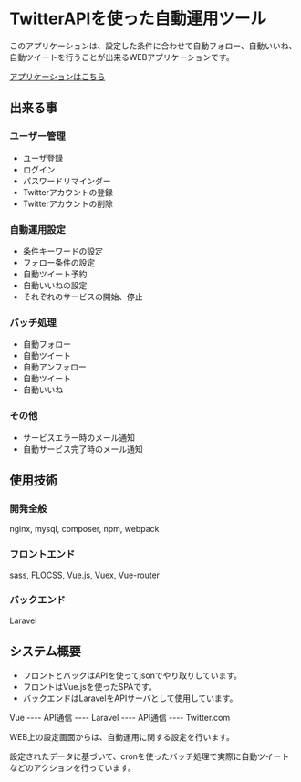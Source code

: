 # TwitterAPIを使った自動運用ツール


このアプリケーションは、設定した条件に合わせて自動フォロー、自動いいね、自動ツイートを行うことが出来るWEBアプリケーションです。

[アプリケーションはこちら](https://shikapro.xsrv.jp/kamitter/public/)

## 出来る事

### ユーザー管理
- ユーザ登録
- ログイン
- パスワードリマインダー
- Twitterアカウントの登録
- Twitterアカウントの削除

### 自動運用設定
- 条件キーワードの設定
- フォロー条件の設定
- 自動ツイート予約
- 自動いいねの設定
- それぞれのサービスの開始、停止

### バッチ処理
- 自動フォロー
- 自動ツイート
- 自動アンフォロー
- 自動ツイート
- 自動いいね

### その他
- サービスエラー時のメール通知
- 自動サービス完了時のメール通知

## 使用技術

### 開発全般
nginx, mysql, composer, npm, webpack

### フロントエンド
sass, FLOCSS, Vue.js, Vuex, Vue-router

### バックエンド
Laravel

## システム概要
- フロントとバックはAPIを使ってjsonでやり取りしています。
- フロントはVue.jsを使ったSPAです。
- バックエンドはLaravelをAPIサーバとして使用しています。

Vue ---- API通信 ---- Laravel ---- API通信 ---- Twitter.com

WEB上の設定画面からは、自動運用に関する設定を行います。

設定されたデータに基づいて、cronを使ったバッチ処理で実際に自動ツイートなどのアクションを行っています。
